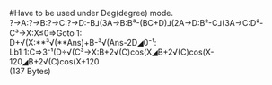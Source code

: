 #Have to be used under Deg(degree) mode.  
?→A:?→B:?→C:?→D:-B⅃(3A→B:B³-(BC+D)⅃(2A→D:B²-C⅃(3A→C:D²-C³→X:X≤0⇒Goto 1:  
D+√(X:**³√(**Ans)+B-³√(Ans-2D◢0⁻¹:  
Lb1 1:C⇒3⁻¹(D÷√(C³→X:B+2√(C)cos(X◢B+2√(C)cos(X-120◢B+2√(C)cos(X+120  
(137 Bytes)